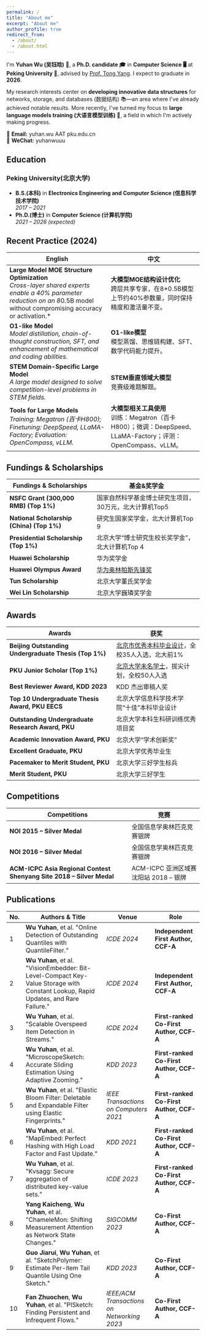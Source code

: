 ```yaml
---
permalink: /
title: "About me"
excerpt: "About me"
author_profile: true
redirect_from: 
  - /about/
  - /about.html
---
```


I'm **Yuhan Wu (吴钰晗)** 👋, a **Ph.D. candidate 🎓** in **Computer Science 🖥️** at **Peking University 🏫**, advised by [Prof. Tong Yang](https://yangtonghome.github.io/). I expect to graduate in **2026**.

My research interests center on **developing innovative data structures** for networks, storage, and databases (数据结构) 📚—an area where I've already achieved notable results. More recently, I've turned my focus to **large language models training (大语言模型训练) 🚀**, a field in which I'm actively making progress.



📧 **Email:** yuhan.wu AAT pku.edu.cn  
💬 **WeChat:** yuhanwuuu  


## Education

### **Peking University(北京大学)**
- **B.S.(本科)** in **Electronics Engineering and Computer Science (信息科学技术学院)**  
  *2017 – 2021*
- **Ph.D.(博士)** in **Computer Science (计算机学院)**  
  *2021 – 2026 (expected)*

## Recent Practice (2024)

| English | 中文 |
|---------|------|
| **Large Model MOE Structure Optimization**<br>*Cross-layer shared experts enable a 40% parameter reduction on an 8*0.5B model without compromising accuracy or activation.* | **大模型MOE结构设计优化**<br>跨层共享专家，在8*0.5B模型上节约40%参数量，同时保持精度和激活量不变。 |
| **O1-like Model**<br>*Model distillation, chain-of-thought construction, SFT, and enhancement of mathematical and coding abilities.* | **O1-like模型**<br>模型蒸馏、思维链构建、SFT、数学代码能力提升。 |
| **STEM Domain-Specific Large Model**<br>*A large model designed to solve competition-level problems in STEM fields.* | **STEM垂直领域大模型**<br>竞赛级难题解题。 |
| **Tools for Large Models**<br>*Training: Megatron (百卡H800); Finetuning: DeepSpeed, LLaMA-Factory; Evaluation: OpenCompass, vLLM.* | **大模型相关工具使用**<br>训练：Megatron（百卡H800）；微调：DeepSpeed、LLaMA-Factory；评测：OpenCompass、vLLM。 |


## Fundings & Scholarships

| Fundings & Scholarships                                        | 基金&奖学金                                              |
| ------------------------------------------- | --------------------------------------------------------- |
| **NSFC Grant (300,000 RMB) (Top 1%)**                | 国家自然科学基金博士研究生项目，30万元，北大计算机Top5        |
| **National Scholarship (China) (Top 1%)**            | 研究生国家奖学金，北大计算机Top 9                           |
| **Presidential Scholarship (Top 1%)**                | 北京大学“博士研究生校长奖学金”，北大计算机Top 4              |
| **Huawei Scholarship**                      | 华为奖学金                                                |
| **Huawei Olympus Award**                    | [华为奥林帕斯先锋奖](https://e.huawei.com/cn/topic/storage/olympus-mons-awards-2023)                                            |
| **Tun Scholarship**                         | 北京大学董氏奖学金                                          |
| **Wei Lin Scholarship**                     | 北京大学巍璘奖学金                                          |

## Awards

| Awards                                                   | 获奖                                               |
| ------------------------------------------------------- | --------------------------------------------------------- |
| **Beijing Outstanding Undergraduate Thesis (Top 1%)**   | [北京市优秀本科毕业设计](https://jw.beijing.gov.cn/gjc/tzgg_15688/202110/t20211020_2516788.html)，全校35人入选，北大前1%               |
| **PKU Junior Scholar (Top 1%)**            | [北京大学未名学士](https://mp.weixin.qq.com/s/TMkH5hfAtWP4Aqy3xZWObw)，拔尖计划，全校50人入选                     |
| **Best Reviewer Award, KDD 2023**                       | KDD 杰出审稿人奖                                          |
| **Top 10 Undergraduate Thesis Award, PKU EECS**         | 北京大学信息科学技术学院“十佳”本科毕业设计                   |
| **Outstanding Undergraduate Research Award, PKU**       | 北京大学本科生科研训练优秀项目奖                           |
| **Academic Innovation Award, PKU**                      | 北京大学“学术创新奖”                                       |、
| **Excellent Graduate, PKU**                             | 北京大学优秀毕业生                                         |
| **Pacemaker to Merit Student, PKU**                     | 北京大学三好学生标兵                                        |
| **Merit Student, PKU**                                  | 北京大学三好学生                                          |

## Competitions

| Competitions                                               | 竞赛                        |
| ----------------------------------------------------------------- | ---------------------------------- |
| **NOI 2015 – Silver Medal**                                         | 全国信息学奥林匹克竞赛银牌             |
| **NOI 2016 – Silver Medal**                                         | 全国信息学奥林匹克竞赛银牌             |
| **ACM-ICPC Asia Regional Contest Shenyang Site 2018 – Silver Medal**  | ACM-ICPC 亚洲区域赛 沈阳站 2018 – 银牌 |


## Publications

| No. | Authors & Title                                                                                                            | Venue                                      | Role                                        |
| --- | -------------------------------------------------------------------------------------------------------------------------- | ------------------------------------------ | ------------------------------------------- |
| 1   | **Wu Yuhan**, et al. "Online Detection of Outstanding Quantiles with QuantileFilter."                                      | *ICDE 2024*                                | **Independent First Author, CCF-A**         |
| 2   | **Wu Yuhan**, et al. "VisionEmbedder: Bit-Level-Compact Key-Value Storage with Constant Lookup, Rapid Updates, and Rare Failure." | *ICDE 2024*                                | **Independent First Author, CCF-A**         |
| 3   | **Wu Yuhan**, et al. "Scalable Overspeed Item Detection in Streams."                                                       | *ICDE 2024*                                | **First-ranked Co-First Author, CCF-A**       |
| 4   | **Wu Yuhan**, et al. "MicroscopeSketch: Accurate Sliding Estimation Using Adaptive Zooming."                               | *KDD 2023*                                 | **First-ranked Co-First Author, CCF-A**       |
| 5   | **Wu Yuhan**, et al. "Elastic Bloom Filter: Deletable and Expandable Filter using Elastic Fingerprints."                   | *IEEE Transactions on Computers 2021*      | **First-ranked Co-First Author, CCF-A**       |
| 6   | **Wu Yuhan**, et al. "MapEmbed: Perfect Hashing with High Load Factor and Fast Update."                                    | *KDD 2021*                                 | **First-ranked Co-First Author, CCF-A**       |
| 7   | **Wu Yuhan**, et al. "Kvsagg: Secure aggregation of distributed key-value sets."                                         | *ICDE 2023*                                | **First-ranked Co-First Author, CCF-A**       |
| 8   | **Yang Kaicheng**, **Wu Yuhan**, et al. "ChameleMon: Shifting Measurement Attention as Network State Changes."             | *SIGCOMM 2023*                             | **Co-First Author, CCF-A**                    |
| 9   | **Guo Jiarui**, **Wu Yuhan**, et al. "SketchPolymer: Estimate Per-item Tail Quantile Using One Sketch."                     | *KDD 2023*                                 | **Co-First Author, CCF-A**                    |
| 10  | **Fan Zhuochen**, **Wu Yuhan**, et al. "PISketch: Finding Persistent and Infrequent Flows."                                | *IEEE/ACM Transactions on Networking 2023* | **Co-First Author, CCF-A**                    |




<!--

## Experience

Alibaba Group Research Internship

Dates Employed: Oct. 2021 – Apr. 2022

Location Beijing, China

-->



